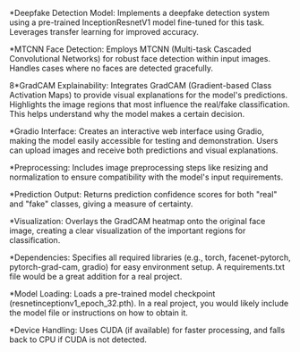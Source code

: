 *Deepfake Detection Model: Implements a deepfake detection system using a pre-trained InceptionResnetV1 model fine-tuned for this task.  Leverages transfer learning for improved accuracy.

*MTCNN Face Detection: Employs MTCNN (Multi-task Cascaded Convolutional Networks) for robust face detection within input images. Handles cases where no faces are detected gracefully.

8*GradCAM Explainability: Integrates GradCAM (Gradient-based Class Activation Maps) to provide visual explanations for the model's predictions. Highlights the image regions that most influence the real/fake classification.  This helps understand why the model makes a certain decision.

*Gradio Interface: Creates an interactive web interface using Gradio, making the model easily accessible for testing and demonstration. Users can upload images and receive both predictions and visual explanations.

*Preprocessing: Includes image preprocessing steps like resizing and normalization to ensure compatibility with the model's input requirements.

*Prediction Output:  Returns prediction confidence scores for both "real" and "fake" classes, giving a measure of certainty.

*Visualization: Overlays the GradCAM heatmap onto the original face image, creating a clear visualization of the important regions for classification.

*Dependencies: Specifies all required libraries (e.g., torch, facenet-pytorch, pytorch-grad-cam, gradio) for easy environment setup.  A requirements.txt file would be a great addition for a real project.

*Model Loading:  Loads a pre-trained model checkpoint (resnetinceptionv1_epoch_32.pth).  In a real project, you would likely include the model file or instructions on how to obtain it.

*Device Handling: Uses CUDA (if available) for faster processing, and falls back to CPU if CUDA is not detected.



